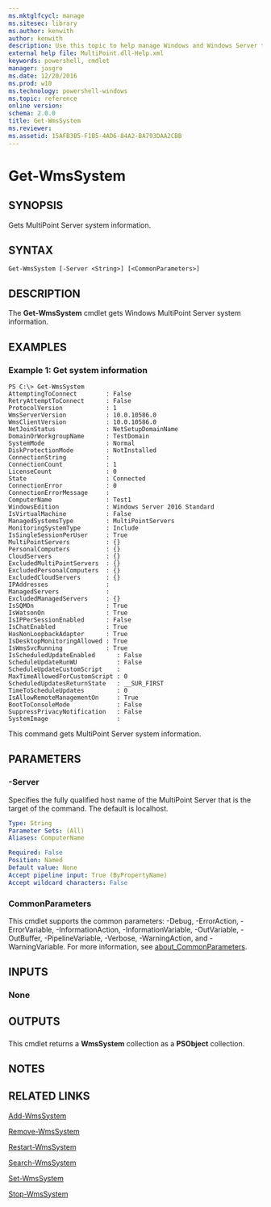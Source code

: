 ```yaml
---
ms.mktglfcycl: manage
ms.sitesec: library
ms.author: kenwith
author: kenwith
description: Use this topic to help manage Windows and Windows Server technologies with Windows PowerShell.
external help file: MultiPoint.dll-Help.xml
keywords: powershell, cmdlet
manager: jasgro
ms.date: 12/20/2016
ms.prod: w10
ms.technology: powershell-windows
ms.topic: reference
online version: 
schema: 2.0.0
title: Get-WmsSystem
ms.reviewer:
ms.assetid: 15AFB3B5-F1B5-4AD6-84A2-BA793DAA2CBB
---
```


# Get-WmsSystem

## SYNOPSIS
Gets MultiPoint Server system information.

## SYNTAX

```
Get-WmsSystem [-Server <String>] [<CommonParameters>]
```

## DESCRIPTION
The **Get-WmsSystem** cmdlet gets Windows MultiPoint Server system information.

## EXAMPLES

### Example 1: Get system information
```
PS C:\> Get-WmsSystem
AttemptingToConnect        : False
RetryAttemptToConnect      : False
ProtocolVersion            : 1
WmsServerVersion           : 10.0.10586.0
WmsClientVersion           : 10.0.10586.0
NetJoinStatus              : NetSetupDomainName
DomainOrWorkgroupName      : TestDomain
SystemMode                 : Normal
DiskProtectionMode         : NotInstalled
ConnectionString           : 
ConnectionCount            : 1
LicenseCount               : 0
State                      : Connected
ConnectionError            : 0
ConnectionErrorMessage     :
ComputerName               : Test1
WindowsEdition             : Windows Server 2016 Standard
IsVirtualMachine           : False
ManagedSystemsType         : MultiPointServers
MonitoringSystemType       : Include
IsSingleSessionPerUser     : True
MultiPointServers          : {}
PersonalComputers          : {}
CloudServers               : {}
ExcludedMultiPointServers  : {}
ExcludedPersonalComputers  : {}
ExcludedCloudServers       : {}
IPAddresses                : 
ManagedServers             : 
ExcludedManagedServers     : {}
IsSQMOn                    : True
IsWatsonOn                 : True
IsIPPerSessionEnabled      : False
IsChatEnabled              : True
HasNonLoopbackAdapter      : True
IsDesktopMonitoringAllowed : True
IsWmsSvcRunning            : True
IsScheduledUpdateEnabled      : False
ScheduleUpdateRunWU           : False
ScheduleUpdateCustomScript    : 
MaxTimeAllowedForCustomScript : 0
ScheduledUpdatesReturnState   : __SUR_FIRST
TimeToScheduleUpdates         : 0
IsAllowRemoteManagementOn     : True
BootToConsoleMode             : False
SuppressPrivacyNotification   : False
SystemImage                   :
```

This command gets MultiPoint Server system information.

## PARAMETERS

### -Server
Specifies the fully qualified host name of the MultiPoint Server that is the target of the command.
The default is localhost.

```yaml
Type: String
Parameter Sets: (All)
Aliases: ComputerName

Required: False
Position: Named
Default value: None
Accept pipeline input: True (ByPropertyName)
Accept wildcard characters: False
```

### CommonParameters
This cmdlet supports the common parameters: -Debug, -ErrorAction, -ErrorVariable, -InformationAction, -InformationVariable, -OutVariable, -OutBuffer, -PipelineVariable, -Verbose, -WarningAction, and -WarningVariable. For more information, see [about_CommonParameters](http://go.microsoft.com/fwlink/?LinkID=113216).

## INPUTS

### None

## OUTPUTS

###  
This cmdlet returns a **WmsSystem** collection as a **PSObject** collection.

## NOTES

## RELATED LINKS

[Add-WmsSystem](./Add-WmsSystem.md)

[Remove-WmsSystem](./Remove-WmsSystem.md)

[Restart-WmsSystem](./Restart-WmsSystem.md)

[Search-WmsSystem](./Search-WmsSystem.md)

[Set-WmsSystem](./Set-WmsSystem.md)

[Stop-WmsSystem](./Stop-WmsSystem.md)


